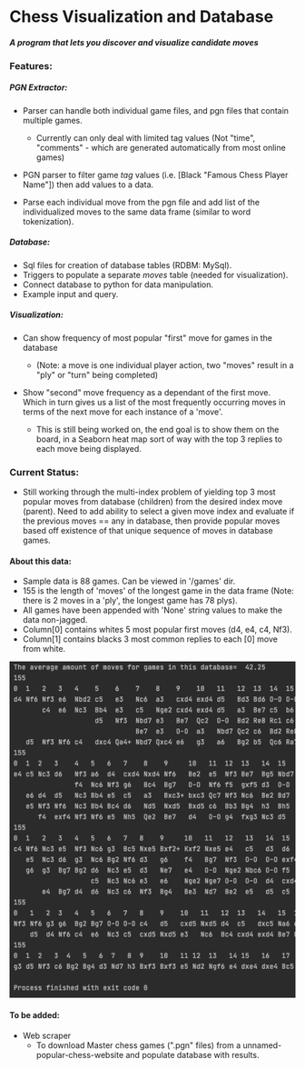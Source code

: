 # Chess Visualization and Database


#### *A program that lets you discover and visualize candidate moves*



### Features:

##### PGN Extractor:

  - Parser can handle both individual game files, and pgn files that contain multiple games.
      - Currently can only deal with limited tag values (Not "time", "comments" - which are generated automatically from most online games)
  - PGN parser to filter game *tag* values (i.e. [Black  "Famous Chess Player Name"]) then add values to a data.

  - Parse each individual move from the pgn file and add list of the individualized moves to the same data frame (similar to word tokenization).


##### Database:
  - Sql files for creation of database tables (RDBM: MySql).
  - Triggers to populate a separate *moves* table (needed for visualization).
  - Connect database to python for data manipulation.
  - Example input and query.


##### Visualization:
  - Can show frequency of most popular "first" move for games in the database
    - (Note: a move is one individual player action, two "moves" result in a "ply" or "turn" being completed)

  - Show "second" move frequency as a dependant of the first move. Which in turn gives us a list of the most frequently occurring moves in terms of the next move for each instance of a 'move'.
    - This is still being worked on, the end goal is to show them on the board, in a Seaborn heat map sort of way with the top 3 replies to each move being displayed.


### Current Status:
- Still working through the multi-index problem of yielding top 3 most popular moves from database (children) from the desired index move (parent). Need to add ability to select a given move index and evaluate if the previous moves == any in database, then provide popular moves based off existence of that unique sequence of moves in database games.


#### About this data:
- Sample data is 88 games. Can be viewed in '/games' dir.
- 155 is the length of 'moves' of the longest game in the data frame (Note: there is 2 moves in a 'ply', the longest game has 78 plys).
- All games have been appended with 'None' string values to make the data non-jagged.
- Column[0] contains whites 5 most popular first moves (d4, e4, c4, Nf3).
- Column[1] contains blacks 3 most common replies to each [0] move from white.


![Current output](Assets/Output_ChessV.png?)


#### To be added:
- Web scraper
  -  To download Master chess games (".pgn" files) from a unnamed-popular-chess-website and populate database with results.

